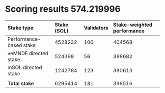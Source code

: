 # Scoring results 574.219996

| Stake type              | Stake (SOL) | Validators | Stake-weighted performance |
|:------------------------|:------------|:-----------|:---------------------------|
| Performance-based stake | 4528232     | 100        | 404568                     |
| veMNDE directed stake   | 524398      | 56         | 388682                     |
| mSOL directed stake     | 1242784     | 123        | 380613                     |
|                         |             |            |                            |
| **Total stake**         | 6295414     | 181        | 398516                     |
